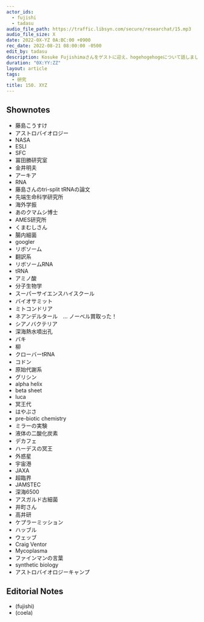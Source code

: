 ```yaml
---
actor_ids:
  - fujishi
  - tadasu
audio_file_path: https://traffic.libsyn.com/secure/researchat/15.mp3 
audio_file_size: X
date: 2022-0X-YZ 0A:BC:00 +0900
rec_date: 2022-08-21 08:00:00 -0500
edit_by: tadasu
description: Kosuke Fujishimaさんをゲストに迎え、hogehogehogeについて話しました。
duration: "0X:YY:ZZ"
layout: article
tags:
  - 研究
title: 150. XYZ
---
```


## Shownotes
- 藤島こうすけ
- アストロバイオロジー
- NASA
- ESLI
- SFC
- 冨田勝研究室
- 金井明夫
- アーキア
- RNA
- 藤島さんのtri-split tRNAの論文
- 先端生命科学研究所
- 海外学振
- あのクマムシ博士
- AMES研究所
- くまむしさん
- 腸内細菌
- googler
- リボソーム
- 翻訳系
- リボソームRNA
- tRNA
- アミノ酸
- 分子生物学
- スーパーサイエンスハイスクール
- バイオサミット
- ミトコンドリア
- ネアンデルタール　… ノーベル賞取った！
- シアノバクテリア
- 深海熱水噴出孔
- バキ
- 柳
- クローバーtRNA
- コドン
- 原始代謝系
- グリシン　　
- alpha helix
- beta sheet
- luca
- 冥王代
- はやぶさ
- pre-biotic chemistry
- ミラーの実験
- 液体の二酸化炭素
- デカフェ
- ハーデスの冥王
- 外惑星
- 宇宙港
- JAXA
- 超臨界
- JAMSTEC
- 深海6500
- アスガルド古細菌
- 井町さん
- 高井研
- ケプラーミッション
- ハッブル
- ウェッブ
- Craig Ventor
- Mycoplasma
- ファインマンの言葉
- synthetic biology
- アストロバイオロジーキャンプ


## Editorial Notes
- (fujishi)
- (coela)
